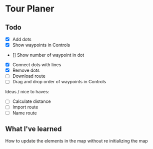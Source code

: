 # Tour Planer


## Todo
- [x] Add dots
- [x] Show waypoints in Controls
- [] Show number of waypoint in dot
- [x] Connect dots with lines
- [x] Remove dots
- [ ] Download route
- [ ] Drag and drop order of waypoints in Controls

Ideas / nice to haves:
- [ ] Calculate distance
- [ ] Import route
- [ ] Name route
## What I've learned
How to update the elements in the map without re initializing the map